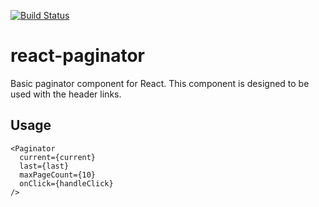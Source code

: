[![Build Status](https://travis-ci.org/okamuuu/react-paginators.svg?branch=master)](https://travis-ci.org/okamuuu/react-paginators)

# react-paginator

Basic paginator component for React. This component is designed to be used with the header links.

## Usage

```
<Paginator
  current={current} 
  last={last}
  maxPageCount={10}
  onClick={handleClick}
/>
```

